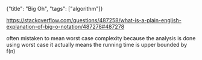 {"title": "Big Oh", "tags": ["algorithm"]}

https://stackoverflow.com/questions/487258/what-is-a-plain-english-explanation-of-big-o-notation/487278#487278

often mistaken to mean worst case complexity because the analysis is done using worst case
it actually means the running time is upper bounded by f(n)
